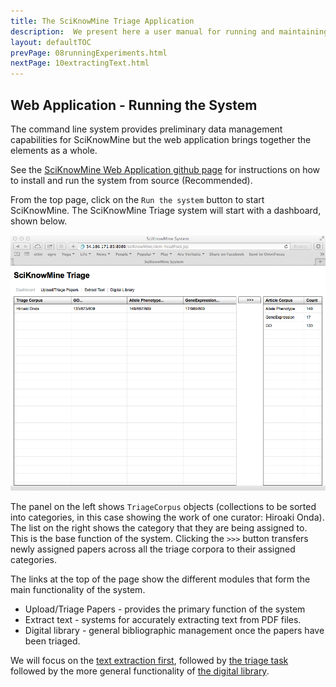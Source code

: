 ```yaml
---
title: The SciKnowMine Triage Application
description:  We present here a user manual for running and maintaining a web-based system for peforming document triage given a corpus of PDF files. We will describe processes for installation, execution and maintenance of the system. 
layout: defaultTOC
prevPage: 08runningExperiments.html
nextPage: 10extractingText.html
---
```


Web Application - Running the System
---

The command line system provides preliminary data management capabilities for
SciKnowMine but the web application brings together the elements as a whole. 

See the [SciKnowMine Web Application github page](https://github.com/BMKEG/sciKnowMine) for 
instructions on how to install and run the system from source (Recommended).

From the top page, click on the `Run the system` button to start SciKnowMine.
The SciKnowMine Triage system will start with a dashboard, shown below.

![](images/dashboard.jpg)

The panel on the left shows `TriageCorpus` objects (collections to be sorted into 
categories, in this case showing the work of one curator: Hiroaki Onda). The list on the
right shows the category that they are being assigned to. This is the base function of the 
system. Clicking the `>>>` button transfers newly assigned papers across all the triage 
corpora to their assigned categories. 

The links at the top of the page show the different modules that form the main 
functionality of the system. 

* Upload/Triage Papers - provides the primary function of the system
* Extract text - systems for accurately extracting text from PDF files.
* Digital library - general bibliographic management once the papers have been triaged.

We will focus on the [text extraction first](10extractingText), followed by 
[the triage task](11triage) followed by 
the more general functionality of [the digital library](12diglib). 
  